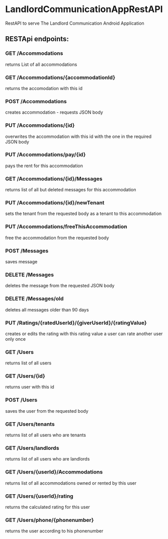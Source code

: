 # LandlordCommunicationAppRestAPI
RestAPI to serve The Landlord Communication Android Application

## RESTApi endpoints:

### GET /Accommodations
returns List of all accommodations

### GET /Accommodations/{accommodationId}
returns the accomodation with this id

### POST /Accommodations
creates accommodation - requests JSON body

### PUT /Accommodations/{id}
overwrites the accommodation with this id with the one in the required JSON body

### PUT /Accommodations/pay/{id}
pays the rent for this accommodation

### GET /Accommodations/{id}/Messages
returns list of all but deleted messages for this accommodation

### PUT /Accommodations/{id}/newTenant
sets the tenant from the requested body as a tenant to this accommodation

### PUT /Accommodations/freeThisAccommodation
free the accommodation from the requested body

### POST /Messages
saves message

### DELETE /Messages
deletes the message from the requested JSON body

### DELETE /Messages/old
deletes all messages older than 90 days

### PUT /Ratings/{ratedUserId}/{giverUserId}/{ratingValue}
creates or edits the rating with this rating value
a user can rate another user only once

### GET /Users
returns list of all users

### GET /Users/{id}
returns user with this id

### POST /Users
saves the user from the requested body

### GET /Users/tenants
returns list of all users who are tenants

### GET /Users/landlords
returns list of all users who are landlords

### GET /Users/{userId}/Accommodations
returns list of all accommodations owned or rented by this user

### GET /Users/{userId}/rating
returns the calculated rating for this user

### GET /Users/phone/{phonenumber}
returns the user according to his phonenumber
